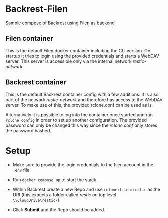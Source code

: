 # Backrest-Filen
Sample compose of Backrest using Filen as backend

## Filen container
This is the default Filen docker container including the CLI version.
On startup it tries to login using the provided credentials and starts a WebDAV server.
This server is accessible only via the internal network _restic-network_

## Backrest container
This is the default Backrest container config with a few additions.
It is also part of the network _restic-network_ and therefore has access to the WebDAV server.
To make use of this, the provided rclone.conf can be used as is.

Alternatively it is possible to log into the container once started and run `rclone config` in order to set up another configuration.
The provided password can only be changed this way since the _rclone.conf_ only stores the password hashed.

# Setup

- Make sure to provide the login credentials to the filen account in the `.env` file.

- Run `docker compose up` to start the stack.

- Within Backrest create a new Repo and use `rclone:filen:restic` as the URI (this expects a folder called _restic_ on top level `\\CloudDrive\restic\`)

- Click __Submit__ and the Repo should be added.
